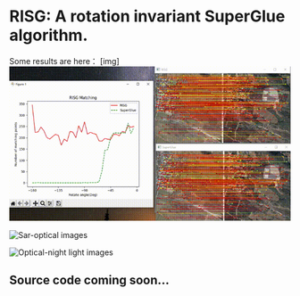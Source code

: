 # RISG: A rotation invariant SuperGlue algorithm.

Some results are here：
[img]
![Optical-optical images](./result/result1.gif)

![Sar-optical images](./result/result2.gif)

![Optical-night light images](./result/result3.gif)

## Source code coming soon...
